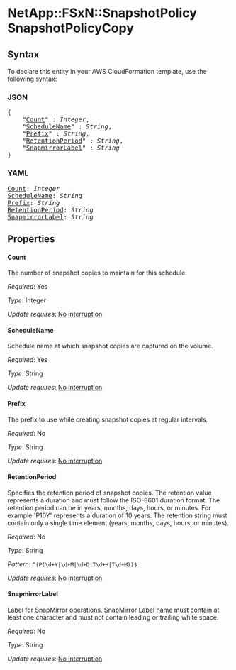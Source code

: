 # NetApp::FSxN::SnapshotPolicy SnapshotPolicyCopy

## Syntax

To declare this entity in your AWS CloudFormation template, use the following syntax:

### JSON

<pre>
{
    "<a href="#count" title="Count">Count</a>" : <i>Integer</i>,
    "<a href="#schedulename" title="ScheduleName">ScheduleName</a>" : <i>String</i>,
    "<a href="#prefix" title="Prefix">Prefix</a>" : <i>String</i>,
    "<a href="#retentionperiod" title="RetentionPeriod">RetentionPeriod</a>" : <i>String</i>,
    "<a href="#snapmirrorlabel" title="SnapmirrorLabel">SnapmirrorLabel</a>" : <i>String</i>
}
</pre>

### YAML

<pre>
<a href="#count" title="Count">Count</a>: <i>Integer</i>
<a href="#schedulename" title="ScheduleName">ScheduleName</a>: <i>String</i>
<a href="#prefix" title="Prefix">Prefix</a>: <i>String</i>
<a href="#retentionperiod" title="RetentionPeriod">RetentionPeriod</a>: <i>String</i>
<a href="#snapmirrorlabel" title="SnapmirrorLabel">SnapmirrorLabel</a>: <i>String</i>
</pre>

## Properties

#### Count

The number of snapshot copies to maintain for this schedule.

_Required_: Yes

_Type_: Integer

_Update requires_: [No interruption](https://docs.aws.amazon.com/AWSCloudFormation/latest/UserGuide/using-cfn-updating-stacks-update-behaviors.html#update-no-interrupt)

#### ScheduleName

Schedule name at which snapshot copies are captured on the volume.

_Required_: Yes

_Type_: String

_Update requires_: [No interruption](https://docs.aws.amazon.com/AWSCloudFormation/latest/UserGuide/using-cfn-updating-stacks-update-behaviors.html#update-no-interrupt)

#### Prefix

The prefix to use while creating snapshot copies at regular intervals.

_Required_: No

_Type_: String

_Update requires_: [No interruption](https://docs.aws.amazon.com/AWSCloudFormation/latest/UserGuide/using-cfn-updating-stacks-update-behaviors.html#update-no-interrupt)

#### RetentionPeriod

Specifies the retention period of snapshot copies. The retention value represents a duration and must follow the ISO-8601 duration format. The retention period can be in years, months, days, hours, or minutes. For example 'P10Y' represents a duration of 10 years. The retention string must contain only a single time element (years, months, days, hours, or minutes).

_Required_: No

_Type_: String

_Pattern_: <code>^(P(\d+Y|\d+M|\d+D|T\d+H|T\d+M))$</code>

_Update requires_: [No interruption](https://docs.aws.amazon.com/AWSCloudFormation/latest/UserGuide/using-cfn-updating-stacks-update-behaviors.html#update-no-interrupt)

#### SnapmirrorLabel

Label for SnapMirror operations. SnapMirror Label name must contain at least one character and must not contain leading or trailing white space.

_Required_: No

_Type_: String

_Update requires_: [No interruption](https://docs.aws.amazon.com/AWSCloudFormation/latest/UserGuide/using-cfn-updating-stacks-update-behaviors.html#update-no-interrupt)

